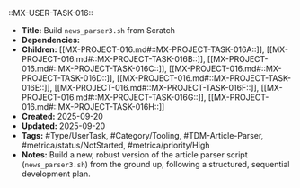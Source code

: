 ::MX-USER-TASK-016::
- **Title:** Build `news_parser3.sh` from Scratch
- **Dependencies:**
- **Children:** [[MX-PROJECT-016.md#::MX-PROJECT-TASK-016A::]], [[MX-PROJECT-016.md#::MX-PROJECT-TASK-016B::]], [[MX-PROJECT-016.md#::MX-PROJECT-TASK-016C::]], [[MX-PROJECT-016.md#::MX-PROJECT-TASK-016D::]], [[MX-PROJECT-016.md#::MX-PROJECT-TASK-016E::]], [[MX-PROJECT-016.md#::MX-PROJECT-TASK-016F::]], [[MX-PROJECT-016.md#::MX-PROJECT-TASK-016G::]], [[MX-PROJECT-016.md#::MX-PROJECT-TASK-016H::]]
- **Created:** 2025-09-20
- **Updated:** 2025-09-20
- **Tags:** #Type/UserTask, #Category/Tooling, #TDM-Article-Parser, #metrica/status/NotStarted, #metrica/priority/High
- **Notes:** Build a new, robust version of the article parser script (`news_parser3.sh`) from the ground up, following a structured, sequential development plan.